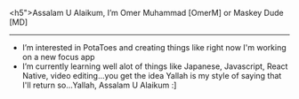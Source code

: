 <h5">Assalam U Alaikum, I’m Omer Muhammad [OmerM] or Maskey Dude [MD]</h5>
<hr>

- I’m interested in PotaToes and creating things like right now I'm working on a new focus app
- I’m currently learning well alot of things like Japanese, Javascript, React Native, video editing...you get the idea
Yallah is my style of saying that I'll return so...Yallah, Assalam U Alaikum :]
